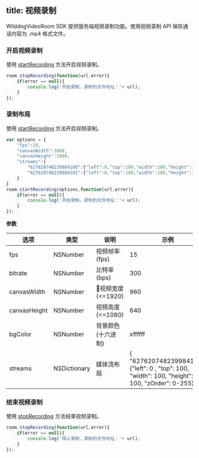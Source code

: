 title: 视频录制
---

WilddogVideoRoom SDK 提供服务端视频录制功能。使用视频录制 API 保存通话内容为 .mp4 格式文件。
### 开启视频录制
使用 [startRecording](/conference/Web/api/wilddogRoom.html#startRecording) 方法开启视频录制。
```javascript
room.stopRecording(function(url,error){
	if(error == null){
    	console.log('开始录制，录制的文件地址：'+ url);
    }
});
```

### 录制布局
使用 [startRecording](/conference/Web/api/wilddogRoom.html#startRecording) 方法开启视频录制。
```javascript
var options = {
    "fps":10,
    "canvasWidth":1000,
    "canvasHeight":1000,
    "streams":{
        "627620748239984100":{"left":0,"top":100,"width":100,"height":100,"zOrder":1},
        "627620748239984101":{"left":0,"top":100,"width":100,"height":100,"zOrder":2}
    }
}
room.startRecording(options,function(url,error){
	if(error == null){
    	console.log('开始录制，录制的文件地址：'+ url);
    }
});
```
**参数**

选项               | 类型              | 说明                    | 示例
------------------|------------------|------------------|------------------
fps               | NSNumber         | 视频帧率 (fps)    | 15
bitrate           | NSNumber         | 比特率 (bps)      | 300
canvasWidth       | NSNumber         | 视频宽度 (<=1920) | 960
canvasHeight      | NSNumber         | 视频高度 (<=1080) | 640
bgColor           | NSNumber         | 背景颜色 (十六进制) | xffffff
streams           | NSDictionary     | 媒体流布局         | { "627620748239984100": {"left": 0 , "top": 100, "width": 100, "height": 100, "zOrder": 0-255}


### 结束视频录制

使用 [stopRecording](/conference/Android/api/wilddogRoom.html#stopRecording) 方法结束视频录制。
```javascript
room.stopRecording(function(url,error){
	if(error == null){
    	console.log('停止录制，录制的文件地址：'+ url);
    }
});
```